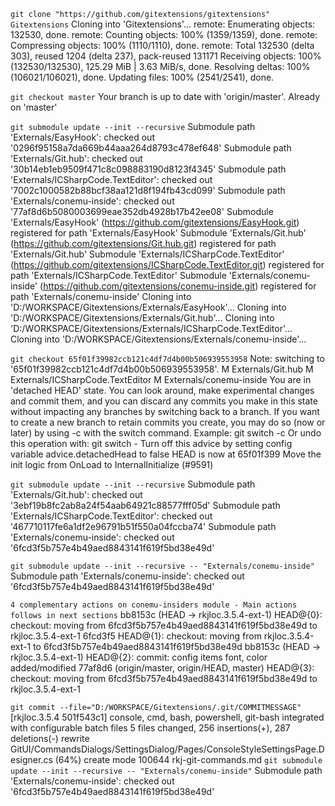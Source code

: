 `git clone "https://github.com/gitextensions/gitextensions" Gitextensions`
Cloning into 'Gitextensions'...
remote: Enumerating objects: 132530, done.
remote: Counting objects: 100% (1359/1359), done.
remote: Compressing objects: 100% (1110/1110), done.
remote: Total 132530 (delta 303), reused 1204 (delta 237), pack-reused 131171
Receiving objects: 100% (132530/132530), 125.29 MiB | 3.63 MiB/s, done.
Resolving deltas: 100% (106021/106021), done.
Updating files: 100% (2541/2541), done.

`git checkout master`
Your branch is up to date with 'origin/master'.
Already on 'master'

`git submodule update --init --recursive`
Submodule path 'Externals/EasyHook': checked out '0296f95158a7da669b44aaa264d8793c478ef648'
Submodule path 'Externals/Git.hub': checked out '30b14eb1eb9509f471c8c098883190d8123f4345'
Submodule path 'Externals/ICSharpCode.TextEditor': checked out '7002c1000582b88bcf38aa121d8f194fb43cd099'
Submodule path 'Externals/conemu-inside': checked out '77af8d6b5080003699eae352db4928b17b42ee08'
Submodule 'Externals/EasyHook' (https://github.com/gitextensions/EasyHook.git) registered for path 'Externals/EasyHook'
Submodule 'Externals/Git.hub' (https://github.com/gitextensions/Git.hub.git) registered for path 'Externals/Git.hub'
Submodule 'Externals/ICSharpCode.TextEditor' (https://github.com/gitextensions/ICSharpCode.TextEditor.git) registered for path 'Externals/ICSharpCode.TextEditor'
Submodule 'Externals/conemu-inside' (https://github.com/gitextensions/conemu-inside.git) registered for path 'Externals/conemu-inside'
Cloning into 'D:/WORKSPACE/Gitextensions/Externals/EasyHook'...
Cloning into 'D:/WORKSPACE/Gitextensions/Externals/Git.hub'...
Cloning into 'D:/WORKSPACE/Gitextensions/Externals/ICSharpCode.TextEditor'...
Cloning into 'D:/WORKSPACE/Gitextensions/Externals/conemu-inside'...

`git checkout 65f01f39982ccb121c4df7d4b00b506939553958`
Note: switching to '65f01f39982ccb121c4df7d4b00b506939553958'.
M	Externals/Git.hub
M	Externals/ICSharpCode.TextEditor
M	Externals/conemu-inside
You are in 'detached HEAD' state. You can look around, make experimental
changes and commit them, and you can discard any commits you make in this
state without impacting any branches by switching back to a branch.
If you want to create a new branch to retain commits you create, you may
do so (now or later) by using -c with the switch command. Example:
  git switch -c <new-branch-name>
Or undo this operation with:
  git switch -
Turn off this advice by setting config variable advice.detachedHead to false
HEAD is now at 65f01f399 Move the init logic from OnLoad to InternalInitialize (#9591)

`git submodule update --init --recursive`
Submodule path 'Externals/Git.hub': checked out '3ebf19b8fc2ab8a24f54aab64921c88577fff05d'
Submodule path 'Externals/ICSharpCode.TextEditor': checked out '467710117fe6a1df2e96791b51f550a04fccba74'
Submodule path 'Externals/conemu-inside': checked out '6fcd3f5b757e4b49aed8843141f619f5bd38e49d'

`git submodule update --init --recursive -- "Externals/conemu-inside"`
Submodule path 'Externals/conemu-inside': checked out '6fcd3f5b757e4b49aed8843141f619f5bd38e49d'

`4 complementary actions on conemu-insiders module - Main actions follows in next sections`
bb8153c (HEAD -> rkjloc.3.5.4-ext-1) HEAD@{0}: checkout: moving from 6fcd3f5b757e4b49aed8843141f619f5bd38e49d to rkjloc.3.5.4-ext-1
6fcd3f5 HEAD@{1}: checkout: moving from rkjloc.3.5.4-ext-1 to 6fcd3f5b757e4b49aed8843141f619f5bd38e49d
bb8153c (HEAD -> rkjloc.3.5.4-ext-1) HEAD@{2}: commit: config items font, color added/modified
77af8d6 (origin/master, origin/HEAD, master) HEAD@{3}: checkout: moving from 6fcd3f5b757e4b49aed8843141f619f5bd38e49d to rkjloc.3.5.4-ext-1

`git commit --file="D:/WORKSPACE/Gitextensions/.git/COMMITMESSAGE"`
[rkjloc.3.5.4 501f543c1] console, cmd, bash, powershell, git-bash integrated with configurable batch files
 5 files changed, 256 insertions(+), 287 deletions(-)
 rewrite GitUI/CommandsDialogs/SettingsDialog/Pages/ConsoleStyleSettingsPage.Designer.cs (64%)
 create mode 100644 rkj-git-commands.md
`git submodule update --init --recursive -- "Externals/conemu-inside"`
Submodule path 'Externals/conemu-inside': checked out '6fcd3f5b757e4b49aed8843141f619f5bd38e49d'


